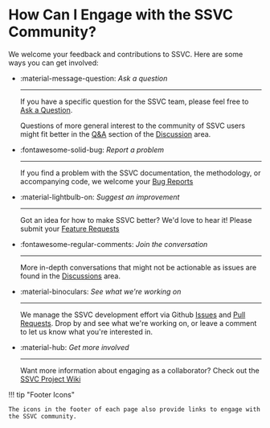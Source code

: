 # How Can I Engage with the SSVC Community?

We welcome your feedback and contributions to SSVC. Here are some ways you can get involved:

<div class="grid cards" markdown>

- :material-message-question: _Ask a question_

    ---

    If you have a specific question for the SSVC team, please feel free to 
    [Ask a Question](https://github.com/CERTCC/SSVC/issues/new?template=question.md).
 
    Questions of more general interest to the community of SSVC users might fit better in the
    [Q&A](https://github.com/CERTCC/SSVC/discussions/categories/q-a) section of the
    [Discussion](https://github.com/CERTCC/SSVC/discussions) area.

- :fontawesome-solid-bug: _Report a problem_

    ---

    If you find a problem with the SSVC documentation, the methodology, or accompanying code, we
    welcome your [Bug Reports](https://github.com/CERTCC/SSVC/issues/new?template=bug_report.md)
    
- :material-lightbulb-on: _Suggest an improvement_

    ---
    Got an idea for how to make SSVC better? We'd love to hear it! Please submit your
    [Feature Requests](https://github.com/CERTCC/SSVC/issues/new?labels=enhancement)
 
- :fontawesome-regular-comments: _Join the conversation_

    ---

    More in-depth conversations that might not be actionable as issues are found in the
    [Discussions](https://github.com/CERTCC/SSVC/discussions) area.

- :material-binoculars: _See what we're working on_

    ---

    We manage the SSVC development effort via Github [Issues](https://github.com/CERTCC/SSVC/issues) and
    [Pull Requests](https://github.com/CERTCC/SSVC/pulls). 
    Drop by and see what we're working on, or leave a comment to let us know what you're interested in.

- :material-hub: _Get more involved_

    ---

    Want more information about engaging as a collaborator? Check out the [SSVC Project Wiki](https://github.com/CERTCC/SSVC/wiki)
    
</div>


!!! tip "Footer Icons"

    The icons in the footer of each page also provide links to engage with the SSVC community.
